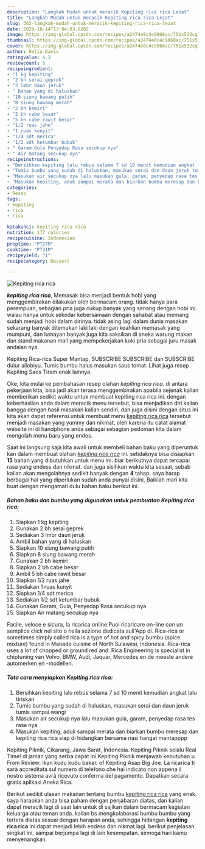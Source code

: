 ```yaml
---
description: "Langkah Mudah untuk meracik Kepiting rica rica Lezat"
title: "Langkah Mudah untuk meracik Kepiting rica rica Lezat"
slug: 362-langkah-mudah-untuk-meracik-kepiting-rica-rica-lezat
date: 2020-10-14T13:04:03.620Z
image: https://img-global.cpcdn.com/recipes/a2474e8c4c9868ac/751x532cq70/kepiting-rica-rica-foto-resep-utama.jpg
thumbnail: https://img-global.cpcdn.com/recipes/a2474e8c4c9868ac/751x532cq70/kepiting-rica-rica-foto-resep-utama.jpg
cover: https://img-global.cpcdn.com/recipes/a2474e8c4c9868ac/751x532cq70/kepiting-rica-rica-foto-resep-utama.jpg
author: Delia Davis
ratingvalue: 4.3
reviewcount: 6
recipeingredient:
- "1 kg kepiting"
- "2 bh serai geprek"
- "3 lmbr daun jeruk"
- " bahan yang di haluskan"
- "10 siung bawang putih"
- "8 siung bawang merah"
- "2 bh kemiri"
- "2 bh cabe besar"
- "5 bh cabe rawit besar"
- "1/2 ruas jahe"
- "1 ruas kunyit"
- "1/4 sdt merica"
- "1/2 sdt ketumbar bubuk"
- " Garam Gula Penyedap Rasa secukup nya"
- " Air matang secukup nya"
recipeinstructions:
- "Bersihkan kepiting lalu rebus selama 7 sd 10 menit kemudian angkat lalu tiriskan"
- "Tumis bumbu yang sudah di haluskan, masukan serai dan daun jeruk tumis sampai wangi"
- "Masukan air secukup nya lalu masukan gula, garam, penyedap rasa tes rasa nya"
- "Masukan kepiting, aduk sampai merata dan biarkan bumbu meresap dan kepiting rica rica siap di hidangkan bersama nasi hangat mantapppp"
categories:
- Resep
tags:
- kepiting
- rica
- rica

katakunci: kepiting rica rica 
nutrition: 177 calories
recipecuisine: Indonesian
preptime: "PT27M"
cooktime: "PT31M"
recipeyield: "1"
recipecategory: Dessert

---
```



![Kepiting rica rica](https://img-global.cpcdn.com/recipes/a2474e8c4c9868ac/751x532cq70/kepiting-rica-rica-foto-resep-utama.jpg)

<b><i>kepiting rica rica</i></b>, Memasak bisa menjadi bentuk hobi yang menggembirakan dilakukan oleh bermacam orang. tidak hanya para perempuan, sebagian pria juga cukup banyak yang senang dengan hobi ini. walau hanya untuk sekedar kebersamaan dengan sahabat atau memang sudah menjadi hobi dalam dirinya. tidak asing lagi dalam dunia masakan sekarang banyak ditemukan laki laki dengan keahlian memasak yang mumpuni, dan lumayan banyak juga kita saksikan di aneka warung makan dan stand makanan mall yang mempekerjakan koki pria sebagai juru masak andalan nya.

Kepiting Rica-rica Super Mantap, SUBSCRIBE SUBSCRIBE dan SUBSCRIBE dulur ailobiyu. Tumis bumbu halus masukan saus tomat. Lihat juga resep Kepiting Saos Tiram enak lainnya.

Oke, kita mulai ke pembahasan resep olahan <i>kepiting rica rica</i>. di antara pekerjaan kita, bisa jadi akan terasa menggembirakan apabila sejenak kalian memberikan sedikit waktu untuk membuat kepiting rica rica ini. dengan keberhasilan anda dalam meracik menu tersebut, bisa menjadikan diri kalian bangga dengan hasil masakan kalian sendiri. dan juga disini dengan situs ini kita akan dapat referensi untuk membuat menu <u>kepiting rica rica</u> tersebut menjadi masakan yang yummy dan nikmat, oleh karena itu catat alamat website ini di handphone anda sebagai sebagian pedoman kita dalam mengolah menu baru yang endes.


Saat ini langsung saja kita awali untuk membeli bahan baku yang diperuntuk kan dalam membuat olahan <u><i>kepiting rica rica</i></u> ini. setidaknya bisa disiapkan <b>15</b> bahan yang dibutuhkan untuk menu ini. biar berikutnya dapat tercapai rasa yang endess dan nikmat. dan juga sisihkan waktu kita sesaat, sebab kalian akan mengolahnya sedikit banyak dengan <b>4</b> tahap. saya harap berbagai hal yang diperlukan sudah anda punyai disini, Baiklah mari kita buat dengan mengamati dulu bahan baku berikut ini.

<!--inarticleads1-->

##### Bahan baku dan bumbu yang digunakan untuk pembuatan Kepiting rica rica:

1. Siapkan 1 kg kepiting
1. Gunakan 2 bh serai geprek
1. Sediakan 3 lmbr daun jeruk
1. Ambil  bahan yang di haluskan
1. Siapkan 10 siung bawang putih
1. Siapkan 8 siung bawang merah
1. Gunakan 2 bh kemiri
1. Siapkan 2 bh cabe besar
1. Ambil 5 bh cabe rawit besar
1. Siapkan 1/2 ruas jahe
1. Sediakan 1 ruas kunyit
1. Siapkan 1/4 sdt merica
1. Sediakan 1/2 sdt ketumbar bubuk
1. Gunakan  Garam, Gula, Penyedap Rasa secukup nya
1. Siapkan  Air matang secukup nya


Facile, veloce e sicura, la ricarica online Puoi ricaricare on-line con un semplice click nel sito o nella sezione dedicata sull&#39;App di. Rica-rica or sometimes simply called rica is a type of hot and spicy bumbu (spice mixture) found in Manado cuisine of North Sulawesi, Indonesia. Rica-rica uses a lot of chopped or ground red and. Rica Engineering is specialist in chiptuning van Volvo, BMW, Audi, Jaquar, Mercedes en de meeste andere automerken en -modellen. 

<!--inarticleads2-->

##### Tata cara menyiapkan Kepiting rica rica:

1. Bersihkan kepiting lalu rebus selama 7 sd 10 menit kemudian angkat lalu tiriskan
1. Tumis bumbu yang sudah di haluskan, masukan serai dan daun jeruk tumis sampai wangi
1. Masukan air secukup nya lalu masukan gula, garam, penyedap rasa tes rasa nya
1. Masukan kepiting, aduk sampai merata dan biarkan bumbu meresap dan kepiting rica rica siap di hidangkan bersama nasi hangat mantapppp


Kepiting Piknik, Cikarang, Jawa Barat, Indonesia. Kepiting Piknik selalu Real Time! di jaman yang serba cepat ini Kepiting Piknik menjawab kebutuhan u. From Review: Ikan kudu kudu bakar. of Kepiting Asap Big Joe. La ricarica ti sarà accreditata sul numero di telefono che hai indicato non appena il nostro sistema avrà ricevuto conferma del pagamento. Dapatkan secara gratis aplikasi Aneka Rica. 

Berikut sedikit ulasan makanan tentang bumbu <u>kepiting rica rica</u> yang enak. saya harapkan anda bisa paham dengan penjabaran diatas, dan kalian dapat meracik lagi di saat lain untuk di sajikan dalam bermacam kegiatan keluarga atau teman anda. kalian bs mengkolaborasi bumbu bumbu yang tertera diatas sesuai dengan harapan anda, sehingga hidangan <b>kepiting rica rica</b> ini dapat menjadi lebih endess dan nikmat lagi. berikut penjelasan singkat ini, sampai berjumpa lagi di lain kesempatan. semoga hari kamu menyenangkan.
